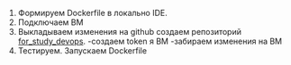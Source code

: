 1. Формируем Dockerfile в локально IDE.
2. Подключаем ВМ
3. Выкладываем изменения на github создаем репозиторий [for_study_devops](https://github.com/Regina117/for_study_devops/tree/main/docker28.11).
   -создаем token я ВМ
   -забираем изменения на ВМ   
4. Тестируем. Запускаем Dockerfile
   
